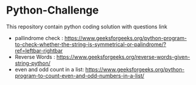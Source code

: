 # Python-Challenge
This repository contain python coding solution with questions link
- pallindrome check : https://www.geeksforgeeks.org/python-program-to-check-whether-the-string-is-symmetrical-or-palindrome/?ref=leftbar-rightbar
- Reverse Words : https://www.geeksforgeeks.org/reverse-words-given-string-python/
- even and odd count in a list: https://www.geeksforgeeks.org/python-program-to-count-even-and-odd-numbers-in-a-list/
